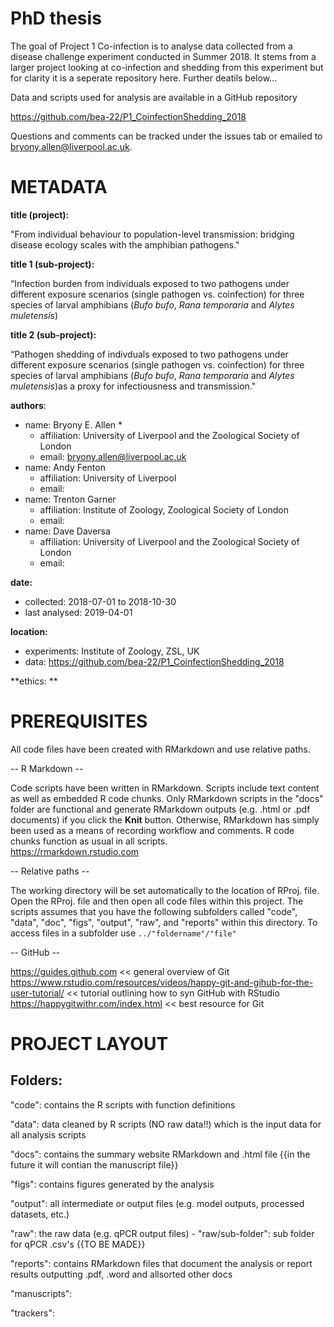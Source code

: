 # PhD thesis 

<!-- badges: start -->
<!-- badges: end -->

The goal of Project 1 Co-infection is to analyse data collected from a disease challenge experiment conducted in Summer 2018. It stems from a larger project looking at co-infection and shedding from this experiment but for clarity it is a seperate repository here. Further deatils below...  

Data and scripts used for analysis are available in a GitHub repository  

https://github.com/bea-22/P1_CoinfectionShedding_2018 

Questions and comments can be tracked under the issues tab or emailed to bryony.allen@liverpool.ac.uk. 

METADATA
============
**title (project):** 

"From individual behaviour to population-level transmission: bridging disease ecology scales with the amphibian pathogens."

**title 1 (sub-project):** 

“Infection burden from individuals exposed to two pathogens under different exposure scenarios (single pathogen vs. coinfection) for three species of larval amphibians (*Bufo bufo*, *Rana temporaria* and *Alytes muletensis*) 

**title 2 (sub-project):** 

“Pathogen shedding of indivduals exposed to two pathogens under different exposure scenarios (single pathogen vs. coinfection) for three species of larval amphibians (*Bufo bufo*, *Rana temporaria* and *Alytes muletensis*)as a proxy for infectiousness and transmission."  

**authors**:
- name: Bryony E. Allen *
	- affiliation: University of Liverpool and the Zoological Society of London
	- email: bryony.allen@liverpool.ac.uk 
- name: Andy Fenton
	- affiliation: University of Liverpool 
	- email:
- name: Trenton Garner
	- affiliation: Institute of Zoology,  Zoological Society of London
	- email:
- name: Dave Daversa
	- affiliation: University of Liverpool and the Zoological Society of London
	- email:

**date:** 
- collected: 2018-07-01 to 2018-10-30  
- last analysed: 2019-04-01

**location:** 
- experiments: Institute of Zoology, ZSL, UK 
- data: https://github.com/bea-22/P1_CoinfectionShedding_2018 

**ethics: **


PREREQUISITES
============
All code files have been created with RMarkdown and use relative paths.

-- R Markdown -- 

Code scripts have been written in RMarkdown. Scripts include text content as well as embedded R code chunks. Only RMarkdown scripts in the "docs" folder are functional and generate RMarkdown outputs (e.g. .html or .pdf documents) if you click the **Knit** button. Otherwise, RMarkdown has simply been used as a means of recording workflow and comments. R code chunks function as usual in all scripts.  
https://rmarkdown.rstudio.com 
      
-- Relative paths -- 

The working directory will be set automatically to the location of RProj. file. Open the RProj. file and then open all code files within this project. 
The scripts assumes that you have the following subfolders called "code", "data", "doc", "figs", "output", "raw", and "reports" within this directory. To access files in a subfolder use ```../"foldername"/"file"``` 

-- GitHub -- 

https://guides.github.com  << general overview of Git
https://www.rstudio.com/resources/videos/happy-git-and-gihub-for-the-user-tutorial/   << tutorial outlining how to syn GitHub with RStudio
https://happygitwithr.com/index.html  << best resource for Git 


PROJECT LAYOUT 
============

Folders: 
------------------------
"code": contains the R scripts with function definitions 

"data": data cleaned by R scripts (NO raw data!!) which is the input data for all analysis scripts

"docs": contains the summary website RMarkdown and .html file  {{in the future it will contian the manuscript file}} 

"figs": contains figures generated by the analysis 

"output":  all intermediate or output files (e.g. model outputs, processed datasets, etc.) 

"raw": the raw data (e.g. qPCR output files)
	- "raw/sub-folder": sub folder for qPCR .csv's  {{TO BE MADE}}

"reports": contains RMarkdown files that document the analysis or report results outputting .pdf, .word and allsorted other docs 

"manuscripts": 

"trackers": 

